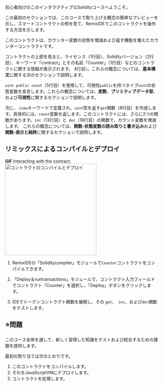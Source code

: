 初心者向けのこのインタラクティブなSolidityコースへようこそ。

この最初のセクションでは、このコースで取り上げる概念の簡単なプレビューを示し、スマートコントラクトの例を見て、RemixIDEでこのコントラクトを操作する方法を示します。

このコントラクトは、カウンター変数の状態を増減および返す機能を備えたカウンターコントラクトです。

コントラクトの上部を見ると、ライセンス（1行目）、Solidityバージョン（2行目）、キーワード「contract」とその名前「Counter」（1行目）などのコントラクトに関する情報が表示されます。 4行目）。これらの概念については、**基本構文**に関する次のセクションで説明します。

`uint public count`（5行目）を使用して、可視性`public`を持つタイプ`uint`の状態変数を宣言します。これらの概念については、**変数**、**プリミティブデータ型**、および**可視性**に関するセクションで説明します。

次に、 `view`キーワードで定義され、`uint`型を返す`get`関数（8行目）を作成します。具体的には、`count`変数を返します。このコントラクトには、さらに2つの関数があります。`inc`（13行目）と` dec`（18行目）の関数で、カウント変数を増減します。
これらの概念については、**関数-状態変数の読み取りと書き込み**および**関数-表示と純粋**に関するセクションで説明します。

## リミックスによるコンパイルとデプロイ

**GIF** Interacting with the contract:
<img src = "https://github.com/dacadeorg/remixMedia/blob/main/solidity-beginner-course/introduction.gif?raw=true" alt="コントラクトのコンパイルとデプロイ" width= "300" />

1. RemixIDEの「Soliditycompiler」モジュールで`Counter`コントラクトをコンパイルできます。

2. 「Deploy＆runtransactions」モジュールで、コントラクト入力フィールドでコントラクト「Counter」を選択し、「Deploy」ボタンをクリックします。

3.  IDEでトークンコントラクト関数を展開し、その `get`、` inc`、および`dec`関数をテストします。

## ⭐️問題
このコース全体を通して、新しく習得した知識をテストおよび統合するための課題を提供します。

最初の割り当ては次のとおりです。
1. このコントラクトをコンパイルします。
2. それをJavaScriptVMにデプロイします。
3. コントラクトを処理します。
